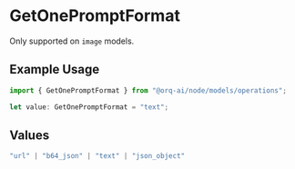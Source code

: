 # GetOnePromptFormat

Only supported on `image` models.

## Example Usage

```typescript
import { GetOnePromptFormat } from "@orq-ai/node/models/operations";

let value: GetOnePromptFormat = "text";
```

## Values

```typescript
"url" | "b64_json" | "text" | "json_object"
```